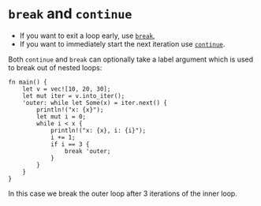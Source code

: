 # `break` and `continue`

- If you want to exit a loop early, use [`break`](https://doc.rust-lang.org/reference/expressions/loop-expr.html#break-expressions),
- If you want to immediately start
the next iteration use [`continue`](https://doc.rust-lang.org/reference/expressions/loop-expr.html#continue-expressions).

Both `continue` and `break` can optionally take a label argument which is used
to break out of nested loops:

<!-- mdbook-xgettext: skip -->
```rust,editable
fn main() {
    let v = vec![10, 20, 30];
    let mut iter = v.into_iter();
    'outer: while let Some(x) = iter.next() {
        println!("x: {x}");
        let mut i = 0;
        while i < x {
            println!("x: {x}, i: {i}");
            i += 1;
            if i == 3 {
                break 'outer;
            }
        }
    }
}
```

In this case we break the outer loop after 3 iterations of the inner loop.
